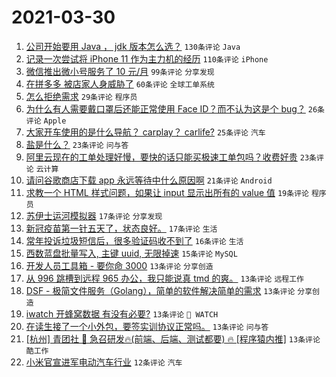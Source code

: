 # 2021-03-30

1. [公司开始要用 Java ， jdk 版本怎么选？](https://www.v2ex.com/t/766378) `130条评论` `Java`
1. [记录一次尝试将 iPhone 11 作为主力机的经历](https://www.v2ex.com/t/766389) `110条评论` `iPhone`
1. [微信推出微小号服务了 10 元/月](https://www.v2ex.com/t/766369) `99条评论` `分享发现`
1. [在拼多多 被店家人身威胁了](https://www.v2ex.com/t/766489) `60条评论` `全球工单系统`
1. [怎么拒绝需求](https://www.v2ex.com/t/766382) `29条评论` `程序员`
1. [为什么有人需要戴口罩后还能正常使用 Face ID？而不认为这是个 bug？](https://www.v2ex.com/t/766486) `26条评论` `Apple`
1. [大家开车使用的是什么导航？ carplay？ carlife?](https://www.v2ex.com/t/766561) `25条评论` `汽车`
1. [盐是什么？](https://www.v2ex.com/t/766572) `23条评论` `问与答`
1. [阿里云现在的工单处理好慢，要快的话只能买极速工单包吗？收费好贵](https://www.v2ex.com/t/766527) `23条评论` `云计算`
1. [请问谷歌商店下载 app 永远等待中什么原因啊](https://www.v2ex.com/t/766425) `21条评论` `Android`
1. [求教一个 HTML 样式问题，如果让 input 显示出所有的 value 值](https://www.v2ex.com/t/766570) `19条评论` `程序员`
1. [苏伊士运河模拟器](https://www.v2ex.com/t/766518) `17条评论` `分享发现`
1. [新冠疫苗第一针五天了，状态良好。](https://www.v2ex.com/t/766410) `17条评论` `生活`
1. [常年投诉垃圾短信后，很多验证码收不到了](https://www.v2ex.com/t/766399) `16条评论` `生活`
1. [西数蓝盘批量写入, 主键 uuid, 无限掉速](https://www.v2ex.com/t/766549) `15条评论` `MySQL`
1. [开发人员工具箱 - 要你命 3000](https://www.v2ex.com/t/766507) `13条评论` `分享创造`
1. [从 996 跳槽到远程 965 办公，我只能说真 tmd 的爽。](https://www.v2ex.com/t/766497) `13条评论` `远程工作`
1. [DSF - 极简文件服务（Golang），简单的软件解决简单的需求](https://www.v2ex.com/t/766471) `13条评论` `分享创造`
1. [iwatch 开蜂窝数据 有没有必要?](https://www.v2ex.com/t/766437) `13条评论` ` WATCH`
1. [在读生接了一个小外包，要签实训协议正常吗。](https://www.v2ex.com/t/766364) `13条评论` `问与答`
1. [[杭州] 青团社 🦄️ 急召研发🔥(前端、后端、测试都要) 🔥 [程序猿内推]](https://www.v2ex.com/t/766362) `13条评论` `酷工作`
1. [小米官宣进军电动汽车行业](https://www.v2ex.com/t/766587) `12条评论` `汽车`
